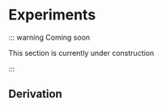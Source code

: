 # Experiments

::: warning Coming soon

This section is currently under construction

:::

## Derivation
